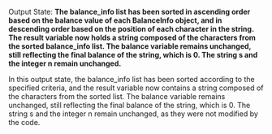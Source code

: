 Output State: **The balance_info list has been sorted in ascending order based on the balance value of each BalanceInfo object, and in descending order based on the position of each character in the string. The result variable now holds a string composed of the characters from the sorted balance_info list. The balance variable remains unchanged, still reflecting the final balance of the string, which is 0. The string s and the integer n remain unchanged.**

In this output state, the balance_info list has been sorted according to the specified criteria, and the result variable now contains a string composed of the characters from the sorted list. The balance variable remains unchanged, still reflecting the final balance of the string, which is 0. The string s and the integer n remain unchanged, as they were not modified by the code.